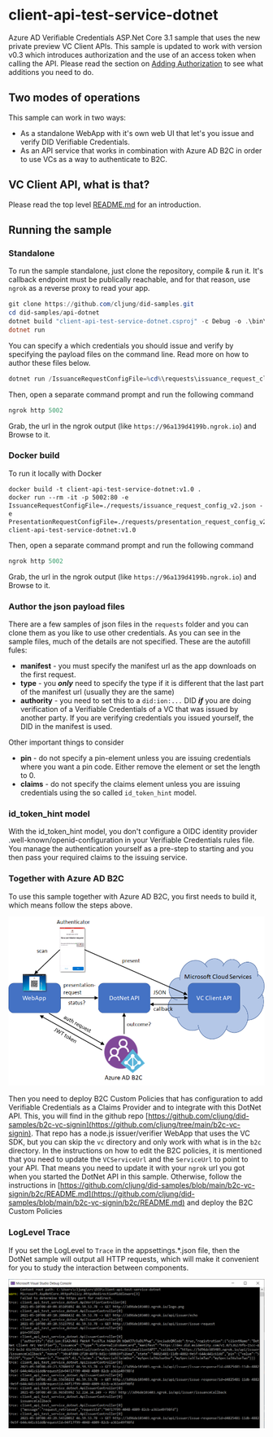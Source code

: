 # client-api-test-service-dotnet
Azure AD Verifiable Credentials ASP.Net Core 3.1  sample that uses the new private preview VC Client APIs.
This sample is updated to work with version v0.3 which introduces authorization and the use of an access token when calling the API. Please read the section on [Adding Authorization](https://github.com/cljung/did-samples#adding-authorization) to see what additions you need to do.

## Two modes of operations
This sample can work in two ways:
- As a standalone WebApp with it's own web UI that let's you issue and verify DID Verifiable Credentials.
- As an API service that works in combination with Azure AD B2C in order to use VCs as a way to authenticate to B2C.

## VC Client API, what is that?

Please read the top level [README.md](https://github.com/cljung/did-samples) for an introduction.

## Running the sample

### Standalone
To run the sample standalone, just clone the repository, compile & run it. It's callback endpoint must be publically reachable, and for that reason, use `ngrok` as a reverse proxy to read your app.

```Powershell
git clone https://github.com/cljung/did-samples.git
cd did-samples/api-dotnet
dotnet build "client-api-test-service-dotnet.csproj" -c Debug -o .\bin\Debug\netcoreapp3.1
dotnet run
```

You can specify a which credentials you should issue and verify by specifying the payload files on the command line. Read more on how to author these files below.
```Powershell
dotnet run /IssuanceRequestConfigFile=%cd%\requests\issuance_request_cljungdemob2c.json /PresentationRequestConfigFile=%cd%\requests\presentation_request_cljungdemob2c.json
```

Then, open a separate command prompt and run the following command

```Powershell
ngrok http 5002
```

Grab, the url in the ngrok output (like `https://96a139d4199b.ngrok.io`) and Browse to it.

### Docker build

To run it locally with Docker
```
docker build -t client-api-test-service-dotnet:v1.0 .
docker run --rm -it -p 5002:80 -e IssuanceRequestConfigFile=./requests/issuance_request_config_v2.json -e PresentationRequestConfigFile=./requests/presentation_request_config_v2.json client-api-test-service-dotnet:v1.0
```

Then, open a separate command prompt and run the following command

```Powershell
ngrok http 5002
```

Grab, the url in the ngrok output (like `https://96a139d4199b.ngrok.io`) and Browse to it.

### Author the json payload files

There are a few samples of json files in the `requests` folder and you can clone them as you like to use other credentials. As you can see in the sample files, much of the details are not specified. These are the autofill fules:

- **manifest** - you must specify the manifest url as the app downloads on the first request.
- **type** - you ***only*** need to specify the type if it is different that the last part of the manifest url (usually they are the same)
- **authority** - you need to set this to a `did:ion:...` DID ***if*** you are doing verification of a Verifiable Credentials of a VC that was issued by another party. If you are verifying credentials you issued yourself, the DID in the manifest is used.

Other important things to consider

- **pin** - do not specify a pin-element unless you are issuing credentials where you want a pin code. Either remove the element or set the length to 0.
- **claims** - do not specify the claims element unless you are issuing credentials using the so called `id_token_hint` model.

### id_token_hint model

With the id_token_hint model, you don't configure a OIDC identity provider .well-known/openid-configuration in your Verifiable Credentials rules file. You manage the authentication yourself as a pre-step to starting and you then pass your required claims to the issuing service.

### Together with Azure AD B2C
To use this sample together with Azure AD B2C, you first needs to build it, which means follow the steps above. 

![API Overview](media/api-b2c-overview.png)

Then you need to deploy B2C Custom Policies that has configuration to add Verifiable Credentials as a Claims Provider and to integrate with this DotNet API. This, you will find in the github repo [https://github.com/cljung/did-samples/b2c-vc-signin](https://github.com/cljung/tree/main/b2c-vc-signin). That repo has a node.js issuer/verifier WebApp that uses the VC SDK, but you can skip the `vc` directory and only work with what is in the `b2c` directory. In the instructions on how to edit the B2C policies, it is mentioned that you need to update the `VCServiceUrl` and the `ServiceUrl` to point to your API. That means you need to update it with your `ngrok` url you got when you started the DotNet API in this sample. Otherwise, follow the instructions in [https://github.com/cljung/did-samples/blob/main/b2c-vc-signin/b2c/README.md](https://github.com/cljung/did-samples/blob/main/b2c-vc-signin/b2c/README.md) and deploy the B2C Custom Policies

### LogLevel Trace

If you set the LogLevel to `Trace` in the appsettings.*.json file, then the DotNet sample will output all HTTP requests, which will make it convenient for you to study the interaction between components.

![API Overview](media/loglevel-trace.png)